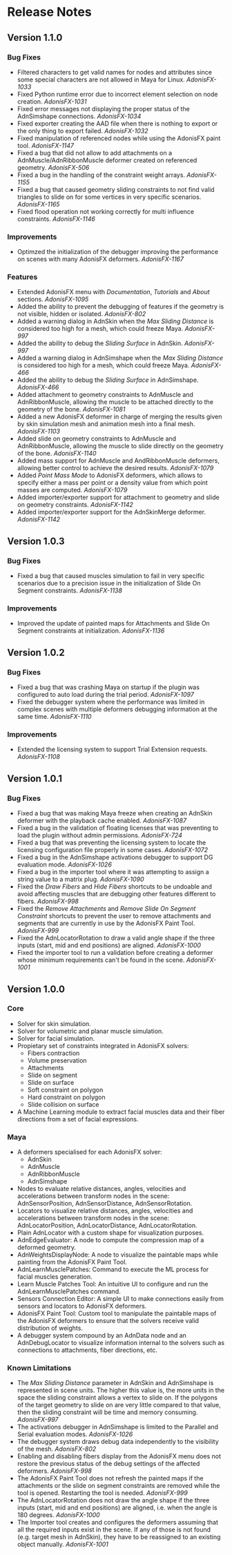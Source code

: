 # Release Notes

## Version 1.1.0

### Bug Fixes

- Filtered characters to get valid names for nodes and attributes since some special characters are not allowed in Maya for Linux. *AdonisFX-1033*
- Fixed Python runtime error due to incorrect element selection on node creation. *AdonisFX-1031*
- Fixed error messages not displaying the proper status of the AdnSimshape connections. *AdonisFX-1034*
- Fixed exporter creating the AAD file when there is nothing to export or the only thing to export failed. *AdonisFX-1032*
- Fixed manipulation of referenced nodes while using the AdonisFX paint tool. *AdonisFX-1147*
- Fixed a bug that did not allow to add attachments on a AdnMuscle/AdnRibbonMuscle deformer created on referenced geometry. *AdonisFX-506*
- Fixed a bug in the handling of the constraint weight arrays. *AdonisFX-1155*
- Fixed a bug that caused geometry sliding constraints to not find valid triangles to slide on for some vertices in very specific scenarios. *AdonisFX-1165*
- Fixed flood operation not working correctly for multi influence constraints. *AdonisFX-1146*

### Improvements

- Optimzed the initialization of the debugger improving the performance on scenes with many AdonisFX deformers. *AdonisFX-1167*

### Features

- Extended AdonisFX menu with *Documentation*, *Tutorials* and *About* sections. *AdonisFX-1095*
- Added the ability to prevent the debugging of features if the geometry is not visible, hidden or isolated. *AdonisFX-802*
- Added a warning dialog in AdnSkin when the *Max Sliding Distance* is considered too high for a mesh, which could freeze Maya. *AdonisFX-997*
- Added the ability to debug the *Sliding Surface* in AdnSkin. *AdonisFX-997*
- Added a warning dialog in AdnSimshape when the *Max Sliding Distance* is considered too high for a mesh, which could freeze Maya. *AdonisFX-466*
- Added the ability to debug the *Sliding Surface* in AdnSimshape. *AdonisFX-466*
- Added attachment to geometry constraints to AdnMuscle and AdnRibbonMuscle, allowing the muscle to be attached directly to the geometry of the bone. *AdonisFX-1081*
- Added a new AdonisFX deformer in charge of merging the results given by skin simulation mesh and animation mesh into a final mesh. *AdonisFX-1103*
- Added slide on geometry constraints to AdnMuscle and AdnRibbonMuscle, allowing the muscle to slide directly on the geometry of the bone. *AdonisFX-1140*
- Added mass support for AdnMuscle and AndRibbonMuscle deformers, allowing better control to achieve the desired results. *AdonisFX-1079*
- Added *Point Mass Mode* to AdonisFX deformers, which allows to specify either a mass per point or a density value from which point masses are computed. *AdonisFX-1079*
- Added importer/exporter support for attachment to geometry and slide on geometry constraints. *AdonisFX-1142*
- Added importer/exporter support for the AdnSkinMerge deformer. *AdonisFX-1142*

## Version 1.0.3

### Bug Fixes

- Fixed a bug that caused muscles simulation to fail in very specific scenarios due to a precision issue in the initialization of Slide On Segment constraints. *AdonisFX-1138*

### Improvements

- Improved the update of painted maps for Attachments and Slide On Segment constraints at initialization. *AdonisFX-1136*

## Version 1.0.2

### Bug Fixes

- Fixed a bug that was crashing Maya on startup if the plugin was configured to auto load during the trial period. *AdonisFX-1097*
- Fixed the debugger system where the performance was limited in complex scenes with multiple deformers debugging information at the same time. *AdonisFX-1110*

### Improvements

- Extended the licensing system to support Trial Extension requests. *AdonisFX-1108*

## Version 1.0.1

### Bug Fixes

- Fixed a bug that was making Maya freeze when creating an AdnSkin deformer with the playback cache enabled. *AdonisFX-1087*
- Fixed a bug in the validation of floating licenses that was preventing to load the plugin without admin permissions. *AdonisFX-724*
- Fixed a bug that was preventing the licensing system to locate the licensing configuration file properly in some cases. *AdonisFX-1072*
- Fixed a bug in the AdnSimshape activations debugger to support DG evaluation mode. *AdonisFX-1026*
- Fixed a bug in the importer tool where it was attempting to assign a string value to a matrix plug. *AdonisFX-1090*
- Fixed the *Draw Fibers* and *Hide Fibers* shortcuts to be undoable and avoid affecting muscles that are debugging other features different to fibers. *AdonisFX-998*
- Fixed the *Remove Attachments* and *Remove Slide On Segment Constraint* shortcuts to prevent the user to remove attachments and segments that are currently in use by the AdonisFX Paint Tool. *AdonisFX-999*
- Fixed the AdnLocatorRotation to draw a valid angle shape if the three inputs (start, mid and end positions) are aligned. *AdonisFX-1000*
- Fixed the importer tool to run a validation before creating a deformer whose minimum requirements can't be found in the scene. *AdonisFX-1001*


## Version 1.0.0

### Core

- Solver for skin simulation.
- Solver for volumetric and planar muscle simulation.
- Solver for facial simulation.
- Propietary set of constraints integrated in AdonisFX solvers:
    - Fibers contraction
    - Volume preservation
    - Attachments
    - Slide on segment
    - Slide on surface
    - Soft constraint on polygon
    - Hard constraint on polygon
    - Slide collision on surface
- A Machine Learning module to extract facial muscles data and their fiber directions from a set of facial expressions.

### Maya

- A deformers specialised for each AdonisFX solver:
    - AdnSkin
    - AdnMuscle
    - AdnRibbonMuscle
    - AdnSimshape
- Nodes to evaluate relative distances, angles, velocities and accelerations between transform nodes in the scene: AdnSensorPosition, AdnSensorDistance, AdnSensorRotation.
- Locators to visualize relative distances, angles, velocities and accelerations between transform nodes in the scene: AdnLocatorPosition, AdnLocatorDistance, AdnLocatorRotation.
- Plain AdnLocator with a custom shape for visualization purposes.
- AdnEdgeEvaluator: A node to compute the compression map of a deformed geometry.
- AdnWeightsDisplayNode: A node to visualize the paintable maps while painting from the AdonisFX Paint Tool.
- AdnLearnMusclePatches: Command to execute the ML process for facial muscles generation.
- Learn Muscle Patches Tool: An intuitive UI to configure and run the AdnLearnMusclePatches command.
- Sensors Connection Editor: A simple UI to make connections easily from sensors and locators to AdonisFX deformers.
- AdonisFX Paint Tool: Custom tool to manipulate the paintable maps of the AdonisFX deformers to ensure that the solvers receive valid distribution of weights.
- A debugger system compound by an AdnData node and an AdnDebugLocator to visualize information internal to the solvers such as connections to attachments, fiber directions, etc.

### Known Limitations

- The *Max Sliding Distance* parameter in AdnSkin and AdnSimshape is represented in scene units. The higher this value is, the more units in the space the sliding constraint allows a vertex to slide on. If the polygons of the target geometry to slide on are very little compared to that value, then the sliding constraint will be time and memory consuming. *AdonisFX-997*
- The activations debugger in AdnSimshape is limited to the Parallel and Serial evaluation modes. *AdonisFX-1026*
- The debugger system draws debug data independently to the visibility of the mesh. *AdonisFX-802*
- Enabling and disabling fibers display from the AdonisFX menu does not restore the previous status of the debug settings of the affected deformers. *AdonisFX-998*
- The AdonisFX Paint Tool does not refresh the painted maps if the attachments or the slide on segment constraints are removed while the tool is opened. Restarting the tool is needed. *AdonisFX-999*
- The AdnLocatorRotation does not draw the angle shape if the three inputs (start, mid and end positions) are aligned, i.e. when the angle is 180 degrees. *AdonisFX-1000*
- The Importer tool creates and configures the deformers assuming that all the required inputs exist in the scene. If any of those is not found (e.g. target mesh in AdnSkin), they have to be reassigned to an existing object manually. *AdonisFX-1001*
